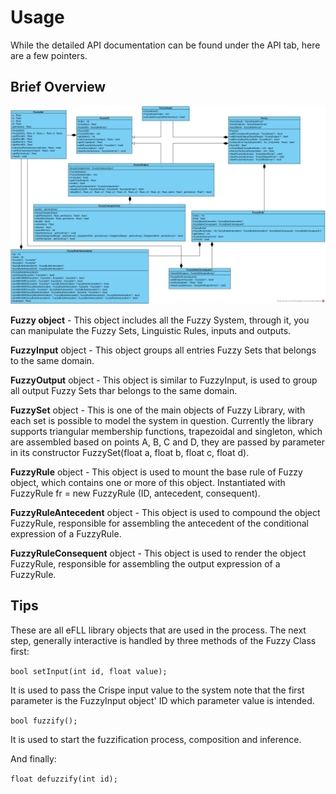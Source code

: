 # Usage

While the detailed API documentation can be found under the API tab, here are a
few pointers.

## Brief Overview

![Class Diagram](./uml/class-diagram.png)

**Fuzzy object** - This object includes all the Fuzzy System, through it, you
can manipulate the Fuzzy Sets, Linguistic Rules, inputs and outputs.

**FuzzyInput** object - This object groups all entries Fuzzy Sets that belongs
to the same domain.

**FuzzyOutput** object - This object is similar to FuzzyInput, is used to group
all output Fuzzy Sets thar belongs to the same domain.

**FuzzySet** object - This is one of the main objects of Fuzzy Library, with
each set is possible to model the system in question. Currently the library
supports triangular membership functions, trapezoidal and singleton, which are
assembled based on points A, B, C and D, they are passed by parameter in its
constructor FuzzySet(float a, float b, float c, float d).

**FuzzyRule** object - This object is used to mount the base rule of Fuzzy
object, which contains one or more of this object. Instantiated with FuzzyRule
fr = new FuzzyRule (ID, antecedent, consequent).

**FuzzyRuleAntecedent** object - This object is used to compound the object
FuzzyRule, responsible for assembling the antecedent of the conditional
expression of a FuzzyRule.

**FuzzyRuleConsequent** object - This object is used to render the object
FuzzyRule, responsible for assembling the output expression of a FuzzyRule.

## Tips

These are all eFLL library objects that are used in the process. The next step,
generally interactive is handled by three methods of the Fuzzy Class first:

`bool setInput(int id, float value);`

It is used to pass the Crispe input value to the system note that the first
parameter is the FuzzyInput object' ID which parameter value is intended.

`bool fuzzify();`

It is used to start the fuzzification process, composition and inference.

And finally:

`float defuzzify(int id);`

